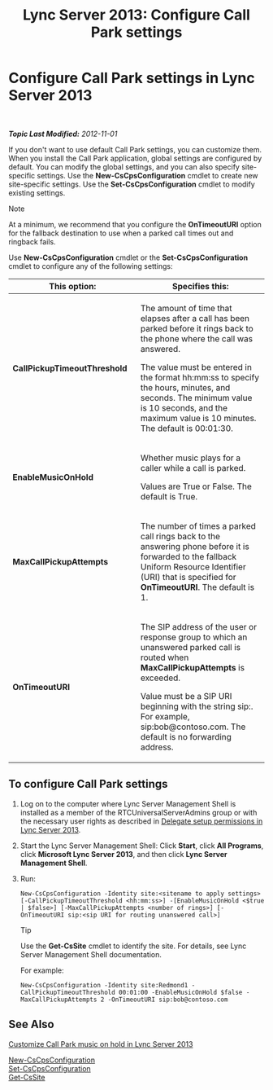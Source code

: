 ﻿---
title: 'Lync Server 2013: Configure Call Park settings'
TOCTitle: Configure Call Park settings
ms:assetid: 3bed9d09-8363-4fff-a220-f0f6d3a81241
ms:mtpsurl: https://technet.microsoft.com/en-us/library/Gg425886(v=OCS.15)
ms:contentKeyID: 48183922
ms.date: 07/23/2014
mtps_version: v=OCS.15
---

<div data-xmlns="http://www.w3.org/1999/xhtml">

<div class="topic" data-xmlns="http://www.w3.org/1999/xhtml" data-msxsl="urn:schemas-microsoft-com:xslt" data-cs="http://msdn.microsoft.com/en-us/">

<div data-asp="http://msdn2.microsoft.com/asp">

# Configure Call Park settings in Lync Server 2013

</div>

<div id="mainSection">

<div id="mainBody">

<span> </span>

_**Topic Last Modified:** 2012-11-01_

If you don't want to use default Call Park settings, you can customize them. When you install the Call Park application, global settings are configured by default. You can modify the global settings, and you can also specify site-specific settings. Use the **New-CsCpsConfiguration** cmdlet to create new site-specific settings. Use the **Set-CsCpsConfiguration** cmdlet to modify existing settings.

<div>


> [!NOTE]  
> At a minimum, we recommend that you configure the <STRONG>OnTimeoutURI</STRONG> option for the fallback destination to use when a parked call times out and ringback fails.



</div>

Use **New-CsCpsConfiguration** cmdlet or the **Set-CsCpsConfiguration** cmdlet to configure any of the following settings:


<table>
<colgroup>
<col style="width: 50%" />
<col style="width: 50%" />
</colgroup>
<thead>
<tr class="header">
<th>This option:</th>
<th>Specifies this:</th>
</tr>
</thead>
<tbody>
<tr class="odd">
<td><p><strong>CallPickupTimeoutThreshold</strong></p></td>
<td><p>The amount of time that elapses after a call has been parked before it rings back to the phone where the call was answered.</p>
<p>The value must be entered in the format hh:mm:ss to specify the hours, minutes, and seconds. The minimum value is 10 seconds, and the maximum value is 10 minutes. The default is 00:01:30.</p></td>
</tr>
<tr class="even">
<td><p><strong>EnableMusicOnHold</strong></p></td>
<td><p>Whether music plays for a caller while a call is parked.</p>
<p>Values are True or False. The default is True.</p></td>
</tr>
<tr class="odd">
<td><p><strong>MaxCallPickupAttempts</strong></p></td>
<td><p>The number of times a parked call rings back to the answering phone before it is forwarded to the fallback Uniform Resource Identifier (URI) that is specified for <strong>OnTimeoutURI</strong>. The default is 1.</p></td>
</tr>
<tr class="even">
<td><p><strong>OnTimeoutURI</strong></p></td>
<td><p>The SIP address of the user or response group to which an unanswered parked call is routed when <strong>MaxCallPickupAttempts</strong> is exceeded.</p>
<p>Value must be a SIP URI beginning with the string sip:. For example, sip:bob@contoso.com. The default is no forwarding address.</p></td>
</tr>
</tbody>
</table>


<div>

## To configure Call Park settings

1.  Log on to the computer where Lync Server Management Shell is installed as a member of the RTCUniversalServerAdmins group or with the necessary user rights as described in [Delegate setup permissions in Lync Server 2013](lync-server-2013-delegate-setup-permissions.md).

2.  Start the Lync Server Management Shell: Click **Start**, click **All Programs**, click **Microsoft Lync Server 2013**, and then click **Lync Server Management Shell**.

3.  Run:
    
        New-CsCpsConfiguration -Identity site:<sitename to apply settings> [-CallPickupTimeoutThreshold <hh:mm:ss>] -[EnableMusicOnHold <$true | $false>] [-MaxCallPickupAttempts <number of rings>] [-OnTimeoutURI sip:<sip URI for routing unanswered call>]
    
    <div>
    

    > [!TIP]  
    > Use the <STRONG>Get-CsSite</STRONG> cmdlet to identify the site. For details, see Lync Server Management Shell documentation.

    
    </div>
    
    For example:
    
        New-CsCpsConfiguration -Identity site:Redmond1 -CallPickupTimeoutThreshold 00:01:00 -EnableMusicOnHold $false -MaxCallPickupAttempts 2 -OnTimeoutURI sip:bob@contoso.com

</div>

<div>

## See Also


[Customize Call Park music on hold in Lync Server 2013](lync-server-2013-customize-call-park-music-on-hold.md)  


[New-CsCpsConfiguration](https://docs.microsoft.com/powershell/module/skype/New-CsCpsConfiguration)  
[Set-CsCpsConfiguration](https://docs.microsoft.com/powershell/module/skype/Set-CsCpsConfiguration)  
[Get-CsSite](https://docs.microsoft.com/powershell/module/skype/Get-CsSite)  
  

</div>

</div>

<span> </span>

</div>

</div>

</div>

